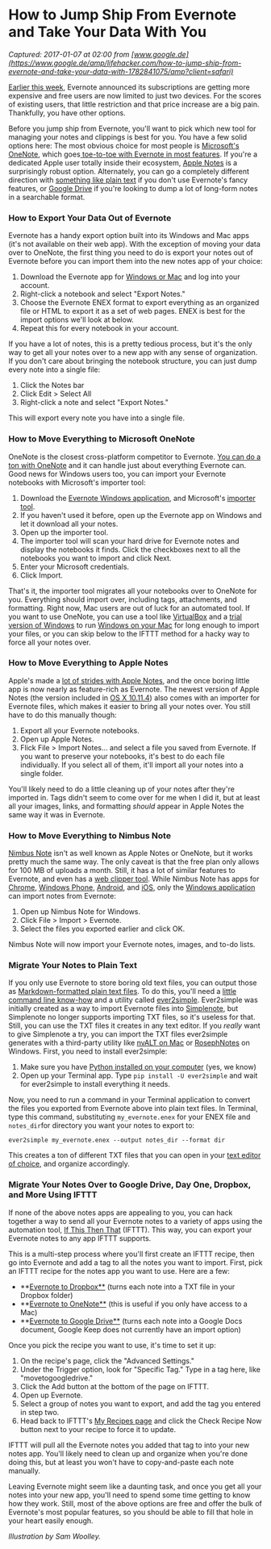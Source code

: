 # How to Jump Ship From Evernote and Take Your Data With You

_Captured: 2017-01-07 at 02:00 from [www.google.de](https://www.google.de/amp/lifehacker.com/how-to-jump-ship-from-evernote-and-take-your-data-with-1782841075/amp?client=safari)_

[Earlier this week](http://lifehacker.com/evernote-limits-device-sharing-for-free-users-bumps-up-1782744350), Evernote announced its subscriptions are getting more expensive and free users are now limited to just two devices. For the scores of existing users, that little restriction and that price increase are a big pain. Thankfully, you have other options.

Before you jump ship from Evernote, you'll want to pick which new tool for managing your notes and clippings is best for you. You have a few solid options here: The most obvious choice for most people is [Microsoft's OneNote](https://www.onenote.com/), which goes[ toe-to-toe with Evernote in most features](http://lifehacker.com/note-taking-showdown-evernote-vs-onenote-2016-editio-1765707423). If you're a dedicated Apple user totally inside their ecosystem, [Apple Notes](https://support.apple.com/kb/PH12081?locale=en_US) is a surprisingly robust option. Alternately, you can go a completely different direction with [something like plain text](http://lifehacker.com/i-still-use-plain-text-for-everything-and-i-love-it-1758380840) if you don't use Evernote's fancy features, or [Google Drive](https://www.google.com/drive/) if you're looking to dump a lot of long-form notes in a searchable format.

### How to Export Your Data Out of Evernote

Evernote has a handy export option built into its Windows and Mac apps (it's not available on their web app). With the exception of moving your data over to OneNote, the first thing you need to do is export your notes out of Evernote before you can import them into the new notes app of your choice:

  1. Download the Evernote app for [Windows or Mac](https://evernote.com/download/) and log into your account.
  2. Right-click a notebook and select "Export Notes."
  3. Choose the Evernote ENEX format to export everything as an organized file or HTML to export it as a set of web pages. ENEX is best for the import options we'll look at below.
  4. Repeat this for every notebook in your account.

If you have a lot of notes, this is a pretty tedious process, but it's the only way to get all your notes over to a new app with any sense of organization. If you don't care about bringing the notebook structure, you can just dump every note into a single file:

  1. Click the Notes bar 
  2. Click Edit > Select All 
  3. Right-click a note and select "Export Notes."

This will export every note you have into a single file.

### How to Move Everything to Microsoft OneNote

OneNote is the closest cross-platform competitor to Evernote. [You can do a ton with OneNote](http://lifehacker.com/how-to-master-microsoft-office-onenote-1768471983) and it can handle just about everything Evernote can. Good news for Windows users too, you can import your Evernote notebooks with Microsoft's importer tool:

  1. Download the [Evernote Windows application](https://evernote.com/download/), and Microsoft's [importer tool](http://lifehacker.com/how-to-master-microsoft-office-onenote-1768471983).
  2. If you haven't used it before, open up the Evernote app on Windows and let it download all your notes.
  3. Open up the importer tool.
  4. The importer tool will scan your hard drive for Evernote notes and display the notebooks it finds. Click the checkboxes next to all the notebooks you want to import and click Next.
  5. Enter your Microsoft credentials.
  6. Click Import.

That's it, the importer tool migrates all your notebooks over to OneNote for you. Everything should import over, including tags, attachments, and formatting. Right now, Mac users are out of luck for an automated tool. If you want to use OneNote, you can use a tool like [VirtualBox](https://www.virtualbox.org/wiki/Downloads) and a [trial version of Windows](https://www.microsoft.com/en-us/software-download/windows10/) to run [Windows on your Mac](http://lifehacker.com/5938332/how-to-run-mac-os-x-on-any-windows-pc-using-virtualbox) for long enough to import your files, or you can skip below to the IFTTT method for a hacky way to force all your notes over.

### How to Move Everything to Apple Notes

Apple's made a [lot of strides with Apple Notes](http://lifehacker.com/all-the-stock-mac-apps-that-apple-has-quietly-made-usef-1764376667), and the once boring little app is now nearly as feature-rich as Evernote. The newest version of Apple Notes (the version included in [OS X 10.11.4](https://support.apple.com/kb/DL1869?locale=en_US)) also comes with an importer for Evernote files, which makes it easier to bring all your notes over. You still have to do this manually though:

  1. Export all your Evernote notebooks.
  2. Open up Apple Notes.
  3. Flick File > Import Notes... and select a file you saved from Evernote. If you want to preserve your notebooks, it's best to do each file individually. If you select all of them, it'll import all your notes into a single folder.

You'll likely need to do a little cleaning up of your notes after they're imported in. Tags didn't seem to come over for me when I did it, but at least all your images, links, and formatting _should_ appear in Apple Notes the same way it was in Evernote.

### How to Move Everything to Nimbus Note

[Nimbus Note](https://nimbus.everhelper.me/note.php) isn't as well known as Apple Notes or OneNote, but it works pretty much the same way. The only caveat is that the free plan only allows for 100 MB of uploads a month. Still, it has a lot of similar features to Evernote, and even has a [web clipper tool](https://nimbus.everhelper.me/clipper.php). While Nimbus Note has apps for [Chrome](https://chrome.google.com/webstore/detail/nimbus-notes/haafigbapbpbpnmgcknnmilaaaimggpk), [Windows Phone](http://www.windowsphone.com/en-us/store/app/nimbus-note-web/0c5dd4ac-3c41-46cd-9ac0-cda61bac7d01), [Android](https://play.google.com/store/apps/details?id=com.bvblogic.nimbusnote), and [iOS](https://itunes.apple.com/us/app/nimbus-notes/id828918459?l=uk&ls=1&mt=8), only the [Windows application](https://nimbus.everhelper.me/nimbus-note-windows.php) can import notes from Evernote:

  1. Open up Nimbus Note for Windows.
  2. Click File > Import > Evernote. 
  3. Select the files you exported earlier and click OK.

Nimbus Note will now import your Evernote notes, images, and to-do lists.

### Migrate Your Notes to Plain Text

If you only use Evernote to store boring old text files, you can output those as [Markdown-formatted plain text files](http://lifehacker.com/5943320/what-is-markdown-and-why-is-it-better-for-my-to-do-lists-and-notes). To do this, you'll need a [little command line know-how](http://lifehacker.com/5633909/who-needs-a-mouse-learn-to-use-the-command-line-for-almost-anything) and a utility called [ever2simple](https://github.com/claytron/ever2simple). Ever2simple was initially created as a way to import Evernote files into [Simplenote](https://simplenote.com/), but Simplenote no longer supports importing TXT files, so it's useless for that. Still, you can use the TXT files it creates in any text editor. If you _really_ want to give Simplenote a try, you can import the TXT files ever2simple generates with a third-party utility like [nvALT on Mac](http://brettterpstra.com/projects/nvalt/) or [RosephNotes](http://www.resoph.com/ResophNotes/Welcome.html) on Windows. First, you need to install ever2simple:

  1. Make sure you have [Python installed on your computer](https://www.python.org/downloads/) (yes, we know)
  2. Open up your Terminal app. Type `pip install -U ever2simple` and wait for ever2simple to install everything it needs.

Now, you need to run a command in your Terminal application to convert the files you exported from Evernote above into plain text files. In Terminal, type this command, substituting `my_evernote.enex` for your ENEX file and `notes_dir`for directory you want your notes to export to:
    
    
    ever2simple my_evernote.enex --output notes_dir --format dir

This creates a ton of different TXT files that you can open in your [text editor of choice](http://lifehacker.com/five-best-text-editors-1564907215), and organize accordingly.

### Migrate Your Notes Over to Google Drive, Day One, Dropbox, and More Using IFTTT

If none of the above notes apps are appealing to you, you can hack together a way to send all your Evernote notes to a variety of apps using the automation tool, [If This Then That](https://ifttt.com) (IFTTT). This way, you can export your Evernote notes to any app IFTTT supports.

This is a multi-step process where you'll first create an IFTTT recipe, then go into Evernote and add a tag to all the notes you want to import. First, pick an IFTTT recipe for the notes app you want to use. Here are a few:

  * **[Evernote to Dropbox**](https://ifttt.com/recipes/415760-evernote-to-dropbox) (turns each note into a TXT file in your Dropbox folder)
  * **[Evernote to OneNote**](https://ifttt.com/recipes/419118-evernote2onenote) (this is useful if you only have access to a Mac)
  * **[Evernote to Google Drive**](https://ifttt.com/recipes/341266-if-the-note-has-a-tag-upload-it-to-gdrive) (turns each note into a Google Docs document, Google Keep does not currently have an import option)

Once you pick the recipe you want to use, it's time to set it up:

  1. On the recipe's page, click the "Advanced Settings."
  2. Under the Trigger option, look for "Specific Tag." Type in a tag here, like "movetogoogledrive."
  3. Click the Add button at the bottom of the page on IFTTT.
  4. Open up Evernote. 
  5. Select a group of notes you want to export, and add the tag you entered in step two.
  6. Head back to IFTTT's [My Recipes page](https://ifttt.com/myrecipes/personal) and click the Check Recipe Now button next to your recipe to force it to update. 

IFTTT will pull all the Evernote notes you added that tag to into your new notes app. You'll likely need to clean up and organize when you're done doing this, but at least you won't have to copy-and-paste each note manually.

Leaving Evernote might seem like a daunting task, and once you get all your notes into your new app, you'll need to spend some time getting to know how they work. Still, most of the above options are free and offer the bulk of Evernote's most popular features, so you should be able to fill that hole in your heart easily enough.

_Illustration by Sam Woolley._
